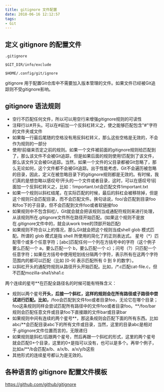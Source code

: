 ```yaml
---
title: gitignore 文件配置
date: 2018-06-16 12:12:57
tags: 
- Git
---
```

## 定义 gitignore 的配置文件

```text
.gitignore

$GIT_DIR/info/exclude

$HOME/.config/git/ignore
```

gitignore 用于配置Git仓库中不需要加入版本管理的文件。如果文件已经被Git追踪则不受gitignore影响。

## gitignore 语法规则

* 空行不匹配任何文件，所以可以用空行来增强gitignore规则的可读性
* 注释行以#开头。可以在#前加一个反斜杠转义之，使之能够匹配包含"#"字符的文件夹或文件
* 如果每一行最后尾随的空格没有用反斜杠转义，那么这些空格是无效的，不会作为规则的一部分
* 使用!前缀来否定之前的规则。如果一个文件被前面的gitignore规则给匹配到了，那么该文件不会被Git追踪，但是如果后面的规则使用!匹配到了该文件，那么该文件又会被Git追踪。当然，如果一个文件的父目录都被Git忽略了，那么无论如何，这个文件都不会被Git追踪。出于性能考虑，Git不会遍历被忽略的目录，因此，定义在被忽略目录下的gitignore规则都是无效的。有时候，我们真的是想忽略以感叹号!开头的一个文件或者目录，这时，可以在感叹号!前面加一个反斜杠转义之，比如：\!important.txt会匹配文件!important.txt
* 如果一个规则以斜杠结尾，在实际匹配的时候，最后的斜杠会被移除掉，但是这个规则只会匹配目录，而不会匹配文件。换句话说，foo/会匹配到目录foo和foo下的子目录，但不会匹配到文件foo或者软链接foo
* 如果规则中不包含斜杠/，Git就会就会把该规则当成通配符规则来进行处理，从该规则所在.gitignore文件所在路径开始匹配。(如果这个规则不是放在.gitignore文件中的，就会从work tree的顶部开始匹配)
* 如果规则不符合以上的情况，那么Git就会把这个规则当成shell glob 模式匹配。所谓的 glob 模式是指 shell 所使用的简化了的正则表达式。 星号（*）匹配零个或多个任意字符；[abc]匹配任何一个列在方括号中的字符（这个例子要么匹配一个 a，要么匹配一个 b，要么匹配一个 c）；问号（?）只匹配一个任意字符；如果在方括号中使用短划线分隔两个字符，表示所有在这两个字符范围内的都可以匹配（比如 [0-9] 表示匹配所有 0 到 9 的数字）。
* 以斜杠开头的通配符规则从路径开头开始匹配。比如，/*.c匹配cat-file.c，但不匹配mozilla-sha1/sha1.c

两个连续的星号**在匹配全路径名的时候可能有特殊含义：

* 规则以两个星号**开头，后接一个斜杠，这样的规则会在所有路径或子路径中尝试进行匹配。比如，**/foo会匹配到文件foo或者目录foo，无论它在哪个目录；foo这条规则同样会尝试匹配所有路径中的文件foo或者目录foo。**/foo/bar规则会匹配任意文件或目录foo下直接跟的文件bar或目录bar
* 如果规则中间有连续的两个星号**，那这条规则会匹配下面的所有东西。比如abc/**会匹配目录abc下的所有文件或目录，当然，这里的目录abc是相对于.gitignore文件位置而言的，无限递归
* 如果规则是斜杠/后跟两个星号，然后再跟一个斜杠的形式，这里的两个星号就会匹配0+个目录，这里的0+是指可以没有，也可以是多个。再举个例子，比如a/**/b会匹配a/b、a/x/b、a/x/y/b这些
* 其他形式的连续星号都认为是无效的。

## 各种语言的 gitignore 配置文件模板

<https://github.com/github/gitignore>